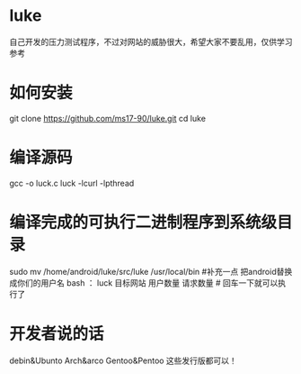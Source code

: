 # luke
自己开发的压力测试程序，不过对网站的威胁很大，希望大家不要乱用，仅供学习参考
# 如何安装
git clone https://github.com/ms17-90/luke.git
cd luke
# 编译源码
gcc -o luck.c luck -lcurl -lpthread
# 编译完成的可执行二进制程序到系统级目录
sudo mv /home/android/luke/src/luke /usr/local/bin #补充一点 把android替换成你们的用户名
bash ：
luck 目标网站 用户数量 请求数量 # 回车一下就可以执行了
# 开发者说的话
debin&Ubunto
Arch&arco
Gentoo&Pentoo
这些发行版都可以！
